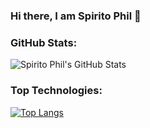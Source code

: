 ### Hi there, I am Spirito Phil 👋

### GitHub Stats:
![Spirito Phil's GitHub Stats](https://github-readme-stats.vercel.app/api?username=spirito7phil&show_icons=true&theme=radical)

### Top Technologies:
[![Top Langs](https://github-readme-stats.vercel.app/api/top-langs/?username=spirito7phil&layout=compact)](https://github.com/spirito7phil/github-readme-stats)
